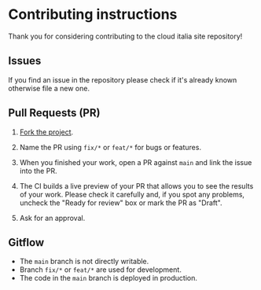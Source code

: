 # Contributing instructions
Thank you for considering contributing to the cloud italia site repository! 

## Issues
If you find an issue in the repository please check if it's already known otherwise file a new one.

## Pull Requests (PR)

1. [Fork the project](https://help.github.com/articles/creating-a-pull-request-from-a-fork/).

2. Name the PR using `fix/*` or `feat/*` for bugs or features.

3. When you finished your work, open a PR against `main` and link the issue into the PR.

4. The CI builds a live preview of your PR that allows you to see the results of your work. Please check it carefully and,
   if you spot any problems, uncheck the "Ready for review" box or mark the PR as "Draft".
   
5. Ask for an approval.

## Gitflow
- The `main` branch is not directly writable.
- Branch `fix/*` or `feat/*` are used for development.
- The code in the `main` branch is deployed in production.
